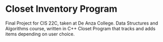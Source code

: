 # Closet Inventory Program
Final Project for CIS 22C, taken at De Anza College. 
Data Structures and Algorithms course, written in C++
Closet Program that tracks and adds items depending on user choice. 
